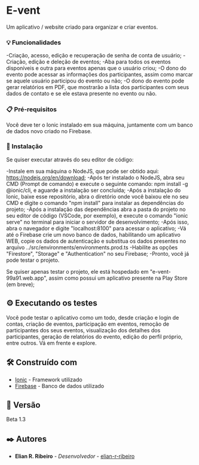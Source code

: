 # E-vent

Um aplicativo / website criado para organizar e criar eventos.

### 💡 Funcionalidades

-Criação, acesso, edição e recuperação de senha de conta de usuário;
-Criação, edição e deleção de eventos;
-Aba para todos os eventos disponíveis e outra para eventos apenas que o usuário criou;
-O dono do evento pode acessar as informações dos participantes, assim como marcar se aquele usuário participou do
evento ou não;
-O dono do evento pode gerar relatórios em PDF, que mostrarão a lista dos participantes com seus dados de
contato e se ele estava presente no evento ou não.

### 📋 Pré-requisitos

Você deve ter o Ionic instalado em sua máquina, juntamente com um banco de dados novo criado no Firebase.

### 🔧 Instalação

Se quiser executar através do seu editor de código:

-Instale em sua máquina o NodeJS, que pode ser obtido aqui: https://nodejs.org/en/download;
-Após ter instalado o NodeJS, abra seu CMD (Prompt de comando) e execute o seguinte comando: npm install -g @ionic/cli, e aguarde
a instalação ser concluída;
-Após a instalação do Ionic, baixe esse repositório, abra o diretório onde você baixou ele no seu CMD e digite o comando "npm install"
para instalar as dependências do projeto;
-Após a instalação das dependências abra a pasta do projeto no seu editor de código (VSCode, por exemplo), e execute o comando 
"ionic serve" no terminal para iniciar o servidor de desenvolvimento;
-Após isso, abra o navegador e digite "localhost:8100" para acessar o aplicativo;
-Vá até o Firebase crie um novo banco de dados, habilitando um aplicativo WEB, copie os dados de autenticação e substitua os dados
presentes no arquivo ../src/environments/environments.prod.ts
-Habilite as opções "Firestore", "Storage" e "Authentication" no seu Firebase;
-Pronto, você já pode testar o projeto.

Se quiser apenas testar o projeto, ele está hospedado em "e-vent-99a91.web.app", assim como possui um aplicativo presente
na Play Store (em breve);

## ⚙️ Executando os testes

Você pode testar o aplicativo como um todo, desde criação e login de contas, criação de eventos, participação em eventos, remoção de participantes dos seus eventos, visualização dos detalhes dos participantes, geração de relatórios do evento, edição do perfil próprio,
entre outros. Vá em frente e explore.

## 🛠️ Construído com

* [Ionic](https://ionicframework.com/docs/intro/cli) - Framework utilizado
* [Firebase](firebase.google.com) - Banco de dados utilizado

## 📌 Versão

Beta 1.3

## ✒️ Autores

* **Elian R. Ribeiro** - *Desenvolvedor* - [elian-r-ribeiro](https://github.com/elian-r-ribeiro)

